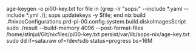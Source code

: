 age-keygen -o pi00-key.txt
for file in (grep -lr "sops:" --include \*.yaml --include \*.yml ./); sops updatekeys -y $file; end
nix build .#nixosConfigurations.prd-pi-00.config.system.build.diskoImagesScript
sudo ./result --build-memory 4096 --post-format-files /home/stinjul/Git/nixfiles/pi00-key.txt persist/var/lib/sops-nix/age-key.txt
sudo dd if=sata.raw of=/dev/sdb status=progress bs=16M

